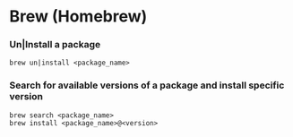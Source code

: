 # Brew (Homebrew)

### Un|Install a package
```shell
brew un|install <package_name>
```

### Search for available versions of a package and install specific version
```shell
brew search <package_name>
brew install <package_name>@<version>
```
